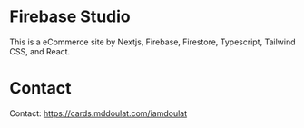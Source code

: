 # Firebase Studio

This is a eCommerce site by Nextjs, Firebase, Firestore, Typescript, Tailwind CSS, and React.

# Contact
Contact: https://cards.mddoulat.com/iamdoulat

